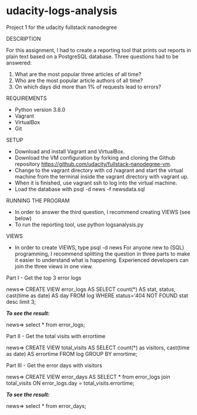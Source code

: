 # udacity-logs-analysis
Project 1 for the udacity fullstack nanodegree

DESCRIPTION

For this assignment, I had to create a reporting tool that prints out reports in plain text based on a PostgreSQL database. Three questions had to be answered:
1. What are the most popular three articles of all time?
2. Who are the most popular article authors of all time?
3. On which days did more than 1% of requests lead to errors?

REQUIREMENTS

* Python version 3.8.0
* Vagrant
* VirtualBox
* Git

SETUP

- Download and install Vagrant and VirtualBox.
- Download the VM configuration by forking and cloning the Github repository https://github.com/udacity/fullstack-nanodegree-vm.
- Change to the vagrant directory with cd /vagrant and start the virtual machine from the terminal inside the vagrant directory with vagrant up.
- When it is finished, use vagrant ssh to log into the virtual machine.
- Load the database with psql -d news -f newsdata.sql

RUNNING THE PROGRAM

- In order to answer the third question, I recommend creating VIEWS (see below)
- To run the reporting tool, use python logsanalysis.py

VIEWS

* In order to create VIEWS, type psql -d news
For anyone new to (SQL) programming, I recommend splitting the question in three parts to make it easier to understand what is happening. Experienced developers can join the three views in one view.

Part I - Get the top 3 error logs

news=> CREATE VIEW error_logs AS SELECT count(*) AS stat, status, cast(time as date) AS day FROM log WHERE status='404 NOT FOUND stat desc limit 3;

***To see the result:***
 
news=> select * from error_logs;


Part II - Get the total visits with errortime

news=> CREATE VIEW total_visits AS SELECT count(*) as visitors, cast(time as date) AS errortime FROM log GROUP BY errortime;

Part III - Get the error days with visitors

news=> CREATE VIEW error_days AS SELECT * from error_logs join total_visits ON error_logs.day = total_visits.errortime;

***To see the result:***

news=> select * from error_days;






